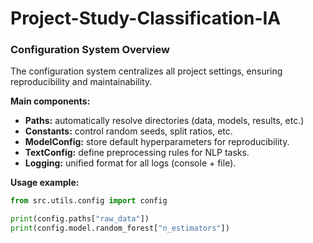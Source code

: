 # Project-Study-Classification-IA

###  Configuration System Overview

The configuration system centralizes all project settings, ensuring reproducibility and maintainability.

**Main components:**
- **Paths:** automatically resolve directories (data, models, results, etc.)
- **Constants:** control random seeds, split ratios, etc.
- **ModelConfig:** store default hyperparameters for reproducibility.
- **TextConfig:** define preprocessing rules for NLP tasks.
- **Logging:** unified format for all logs (console + file).

**Usage example:**
```python
from src.utils.config import config

print(config.paths["raw_data"])
print(config.model.random_forest["n_estimators"])

